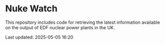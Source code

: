 # Nuke Watch

This repository includes code for retrieving the latest information available on the output of EDF nuclear power plants in the UK.

Last updated: 2025-05-05 16:20